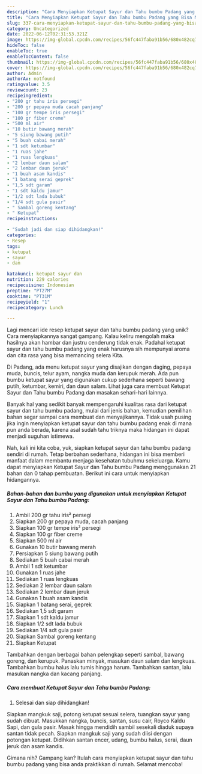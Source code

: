```yaml
---
description: "Cara Menyiapkan Ketupat Sayur dan Tahu bumbu Padang yang Bisa Manjain Lidah"
title: "Cara Menyiapkan Ketupat Sayur dan Tahu bumbu Padang yang Bisa Manjain Lidah"
slug: 337-cara-menyiapkan-ketupat-sayur-dan-tahu-bumbu-padang-yang-bisa-manjain-lidah
category: Uncategorized
date: 2022-06-12T02:31:53.321Z
image: https://img-global.cpcdn.com/recipes/56fc447faba91b56/680x482cq70/ketupat-sayur-dan-tahu-bumbu-padang-foto-resep-utama.jpg
hideToc: false
enableToc: true
enableTocContent: false
thumbnail: https://img-global.cpcdn.com/recipes/56fc447faba91b56/680x482cq70/ketupat-sayur-dan-tahu-bumbu-padang-foto-resep-utama.jpg
cover: https://img-global.cpcdn.com/recipes/56fc447faba91b56/680x482cq70/ketupat-sayur-dan-tahu-bumbu-padang-foto-resep-utama.jpg
author: Admin
authorAv: notfound
ratingvalue: 3.5
reviewcount: 23
recipeingredient:
- "200 gr tahu iris persegi"
- "200 gr pepaya muda cacah panjang"
- "100 gr tempe iris persegi"
- "100 gr fiber creme"
- "500 ml air"
- "10 butir bawang merah"
- "5 siung bawang putih"
- "5 buah cabai merah"
- "1 sdt ketumbar"
- "1 ruas jahe"
- "1 ruas lengkuas"
- "2 lembar daun salam"
- "2 lembar daun jeruk"
- "1 buah asam kandis"
- "1 batang serai geprek"
- "1,5 sdt garam"
- "1 sdt kaldu jamur"
- "1/2 sdt lada bubuk"
- "1/4 sdt gula pasir"
- " Sambal goreng kentang"
- " Ketupat"
recipeinstructions:

- "Sudah jadi dan siap dihidangkan!"
categories:
- Resep
tags:
- ketupat
- sayur
- dan

katakunci: ketupat sayur dan 
nutrition: 229 calories
recipecuisine: Indonesian
preptime: "PT27M"
cooktime: "PT31M"
recipeyield: "1"
recipecategory: Lunch

---
```





Lagi mencari ide resep ketupat sayur dan tahu bumbu padang yang unik? Cara menyiapkannya sangat gampang. Kalau keliru mengolah maka hasilnya akan hambar dan justru cenderung tidak enak. Padahal ketupat sayur dan tahu bumbu padang yang enak harusnya sih mempunyai aroma dan cita rasa yang bisa memancing selera Kita.





Di Padang, ada menu ketupat sayur yang disajikan dengan daging, pepaya muda, buncis, telur ayam, nangka muda dan kerupuk merah. Ada pun bumbu ketupat sayur yang digunakan cukup sederhana seperti bawang putih, ketumbar, kemiri, dan daun salam. Lihat juga cara membuat Ketupat Sayur dan Tahu bumbu Padang dan masakan sehari-hari lainnya.

Banyak hal yang sedikit banyak mempengaruhi kualitas rasa dari ketupat sayur dan tahu bumbu padang, mulai dari jenis bahan, kemudian pemilihan bahan segar sampai cara membuat dan menyajikannya. Tidak usah pusing jika ingin menyiapkan ketupat sayur dan tahu bumbu padang enak di mana pun anda berada, karena asal sudah tahu triknya maka hidangan ini dapat menjadi suguhan istimewa.






Nah, kali ini kita coba, yuk, siapkan ketupat sayur dan tahu bumbu padang sendiri di rumah. Tetap berbahan sederhana, hidangan ini bisa memberi manfaat dalam membantu menjaga kesehatan tubuhmu sekeluarga. Kamu dapat menyiapkan Ketupat Sayur dan Tahu bumbu Padang menggunakan 21 bahan dan 0 tahap pembuatan. Berikut ini cara untuk menyiapkan hidangannya.

<!--inarticleads1-->

##### Bahan-bahan dan bumbu yang digunakan untuk menyiapkan Ketupat Sayur dan Tahu bumbu Padang:

1. Ambil 200 gr tahu iris² persegi
1. Siapkan 200 gr pepaya muda, cacah panjang
1. Siapkan 100 gr tempe iris² persegi
1. Siapkan 100 gr fiber creme
1. Siapkan 500 ml air
1. Gunakan 10 butir bawang merah
1. Persiapkan 5 siung bawang putih
1. Sediakan 5 buah cabai merah
1. Ambil 1 sdt ketumbar
1. Gunakan 1 ruas jahe
1. Sediakan 1 ruas lengkuas
1. Sediakan 2 lembar daun salam
1. Sediakan 2 lembar daun jeruk
1. Gunakan 1 buah asam kandis
1. Siapkan 1 batang serai, geprek
1. Sediakan 1,5 sdt garam
1. Siapkan 1 sdt kaldu jamur
1. Siapkan 1/2 sdt lada bubuk
1. Sediakan 1/4 sdt gula pasir
1. Siapkan  Sambal goreng kentang
1. Siapkan  Ketupat


Tambahkan dengan berbagai bahan pelengkap seperti sambal, bawang goreng, dan kerupuk. Panaskan minyak, masukan daun salam dan lengkuas. Tambahkan bumbu halus lalu tumis hingga harum. Tambahkan santan, lalu masukan nangka dan kacang panjang. 

<!--inarticleads2-->

##### Cara membuat Ketupat Sayur dan Tahu bumbu Padang:


1. Selesai dan siap dihidangkan!

Siapkan mangkuk saji, potong ketupat sesuai selera, tuangkan sayur yang sudah dibuat. Masukkan nangka, buncis, santan, susu cair, Royco Kaldu Sapi, dan gula pasir. Masak hingga mendidih sambil sesekali diaduk supaya santan tidak pecah. Siapkan mangkuk saji yang sudah diisi dengan potongan ketupat. Didihkan santan encer, udang, bumbu halus, serai, daun jeruk dan asam kandis. 

Gimana nih? Gampang kan? Itulah cara menyiapkan ketupat sayur dan tahu bumbu padang yang bisa anda praktikkan di rumah. Selamat mencoba!
